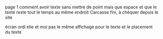 page 1 comment avoir texte sans mettre de point mais que espace et que le texte reste tout le temps au même endroit
Carcasse fini, à chéquer depuis le site

écran ordi elie et moi pas le même affichage pour le texte et le placement du texte